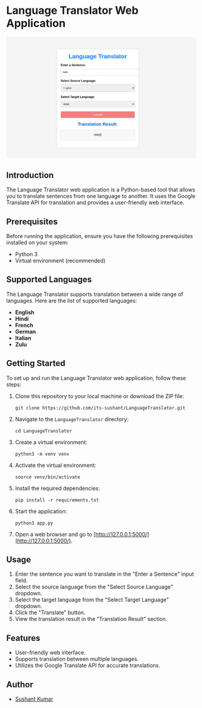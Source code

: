 # Language Translator Web Application

![Translator Demo](static/translate_image.png)

## Introduction

The Language Translator web application is a Python-based tool that allows you to translate sentences from one language to another. It uses the Google Translate API for translation and provides a user-friendly web interface.

## Prerequisites

Before running the application, ensure you have the following prerequisites installed on your system:

- Python 3
- Virtual environment (recommended)


## Supported Languages

The Language Translator supports translation between a wide range of languages. Here are the list of supported languages:

- **English**
- **Hindi**
- **French**
- **German**
- **Italian**
- **Zulu**

## Getting Started

To set up and run the Language Translator web application, follow these steps:

1. Clone this repository to your local machine or download the ZIP file:

    ```shell
    git clone https://github.com/its-sushant/LanguageTranslator.git
    ```

2. Navigate to the `LanguageTranslator` directory:

    ```shell
    cd LanguageTranslator
    ```

3. Create a virtual environment:

    ```shell
    python3 -m venv venv
    ```

4. Activate the virtual environment:

    ```shell
    source venv/bin/activate
    ```

5. Install the required dependencies:

    ```shell
    pip install -r requirements.txt
    ```

6. Start the application:

    ```shell
    python3 app.py
    ```

7. Open a web browser and go to [http://127.0.0.1:5000/](http://127.0.0.1:5000/).

## Usage

1. Enter the sentence you want to translate in the "Enter a Sentence" input field.
2. Select the source language from the "Select Source Language" dropdown.
3. Select the target language from the "Select Target Language" dropdown.
4. Click the "Translate" button.
5. View the translation result in the "Translation Result" section.

## Features

- User-friendly web interface.
- Supports translation between multiple languages.
- Utilizes the Google Translate API for accurate translations.

## Author

- [Sushant Kumar](https://github.com/its-sushant)

